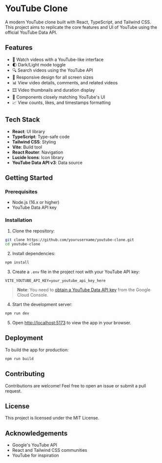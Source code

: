 # YouTube Clone

A modern YouTube clone built with React, TypeScript, and Tailwind CSS. This project aims to replicate the core features and UI of YouTube using the official YouTube Data API.

## Features

- 🎥 Watch videos with a YouTube-like interface
- 🌓 Dark/Light mode toggle
- 🔍 Search videos using the YouTube API
- 📱 Responsive design for all screen sizes
- 📊 View video details, comments, and related videos
- 🎞️ Video thumbnails and duration display
- 🧩 Components closely matching YouTube's UI
- 📈 View counts, likes, and timestamps formatting

## Tech Stack

- **React**: UI library
- **TypeScript**: Type-safe code
- **Tailwind CSS**: Styling
- **Vite**: Build tool
- **React Router**: Navigation
- **Lucide Icons**: Icon library
- **YouTube Data API v3**: Data source

## Getting Started

### Prerequisites

- Node.js (16.x or higher)
- YouTube Data API key

### Installation

1. Clone the repository:
```bash
git clone https://github.com/yourusername/youtube-clone.git
cd youtube-clone
```

2. Install dependencies:
```bash
npm install
```

3. Create a `.env` file in the project root with your YouTube API key:
```
VITE_YOUTUBE_API_KEY=your_youtube_api_key_here
```

> **Note**: You need to [obtain a YouTube Data API key](https://developers.google.com/youtube/v3/getting-started) from the Google Cloud Console.

4. Start the development server:
```bash
npm run dev
```

5. Open [http://localhost:5173](http://localhost:5173) to view the app in your browser.

## Deployment

To build the app for production:

```bash
npm run build
```

## Contributing

Contributions are welcome! Feel free to open an issue or submit a pull request.

## License

This project is licensed under the MIT License.

## Acknowledgements

- Google's YouTube API
- React and Tailwind CSS communities
- YouTube for inspiration 